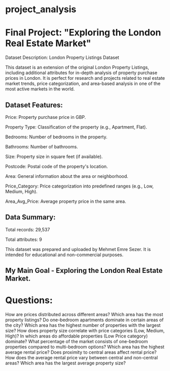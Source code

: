 # project_analysis

# Final Project: "Exploring the London Real Estate Market"
Dataset Description: London Property Listings Dataset

This dataset is an extension of the original London Property Listings, including additional attributes for in-depth analysis of property purchase prices in London. It is perfect for research and projects related to real estate market trends, price categorization, and area-based analysis in one of the most active markets in the world.

## Dataset Features:

Price: Property purchase price in GBP.

Property Type: Classification of the property (e.g., Apartment, Flat).

Bedrooms: Number of bedrooms in the property.

Bathrooms: Number of bathrooms.

Size: Property size in square feet (if available).

Postcode: Postal code of the property's location.

Area: General information about the area or neighborhood.

Price_Category: Price categorization into predefined ranges (e.g., Low, Medium, High).

Area_Avg_Price: Average property price in the same area.

## Data Summary:

Total records: 29,537

Total attributes: 9

This dataset was prepared and uploaded by Mehmet Emre Sezer. It is intended for educational and non-commercial purposes.



## My Main Goal - Exploring the London Real Estate Market.

# Questions:

How are prices distributed across different areas?
Which area has the most property listings?
Do one-bedroom apartments dominate in certain areas of the city?
Which area has the highest number of properties with the largest size?
How does property size correlate with price categories (Low, Medium, High)?
In which areas do affordable properties (Low Price category) dominate?
What percentage of the market consists of one-bedroom properties compared to multi-bedroom options?
Which area has the highest average rental price?
Does proximity to central areas affect rental price? How does the average rental price vary between central and non-central areas?
Which area has the largest average property size?
